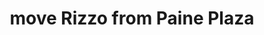---
pid: PT136
title: move Rizzo from Paine Plaza
location_transcription: Rizzo South Philly neighborhood
zipcode: '19134'
outside_phl: 
neighborhood: Port Richmond
age: '64'
age_range: 60-69
instagram: 
image_file_name: PT_136.jpg
proposal_transcription: |-
  That is a better place for it.
  Then put a statue honoring a Philly woman scientist in Paine Plaza.
topic: Figure,Philadelphia,Politics,Women
topic_summary: 0, 0, 0, 0
type: Sculpture Statue
keywords_other: 
credit: Michael Klusek
image_labels: 
twitter: 
facebook: 
permalink: "/monuments/pt136/"
layout: item-page
---